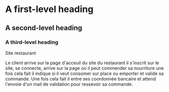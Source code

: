 # A first-level heading
## A second-level heading
### A third-level heading


Site restaurant 


Le client arrive sur la page d'acceuil du site du restaurant il s'inscrit sur le site, se connecte, arrive sur la page où il peut commender sa nourriture une fois cela fait il indique si il veut consomer sur place ou emporter et valide sa commande. Une fois cela fait il entre ses coordonnée bancaire et attend l'envoie d'un mail de validation pour ressevoir sa commande.

